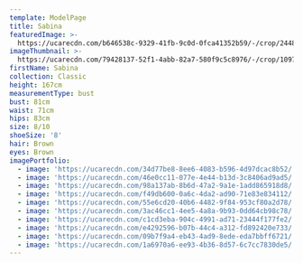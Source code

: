 ```yaml
---
template: ModelPage
title: Sabina
featuredImage: >-
  https://ucarecdn.com/b646538c-9329-41fb-9c0d-0fca41352b59/-/crop/2448x1469/0,0/-/preview/
imageThumbnail: >-
  https://ucarecdn.com/79428137-52f1-4abb-82a7-580f9c5c8976/-/crop/1097x1464/265,88/-/preview/
firstName: Sabina
collection: Classic
height: 167cm
measurementType: bust
bust: 81cm
waist: 71cm
hips: 83cm
size: 8/10
shoeSize: '8'
hair: Brown
eyes: Brown
imagePortfolio:
  - image: 'https://ucarecdn.com/34d77be8-8ee6-4083-b596-4d97dcac8b52/'
  - image: 'https://ucarecdn.com/46e0cc11-077e-4e44-b13d-3c8406ad9ad5/'
  - image: 'https://ucarecdn.com/98a137ab-8b6d-47a2-9a1e-1add865918d8/'
  - image: 'https://ucarecdn.com/f49db600-0a6c-4da2-ad90-71e83e834112/'
  - image: 'https://ucarecdn.com/55e6cd20-40b6-4482-9f84-953cf80a2d78/'
  - image: 'https://ucarecdn.com/3ac46cc1-4ee5-4a8a-9b93-0dd64cb98c78/'
  - image: 'https://ucarecdn.com/c1cd3eba-904c-4991-ad71-23444f177fe2/'
  - image: 'https://ucarecdn.com/e4292596-b07b-44c4-a312-fd892420e733/'
  - image: 'https://ucarecdn.com/09b7f9a4-eb43-4ad9-8ede-eda7bbff6721/'
  - image: 'https://ucarecdn.com/1a6970a6-ee93-4b36-8d57-6c7cc7830de5/'
---
```


